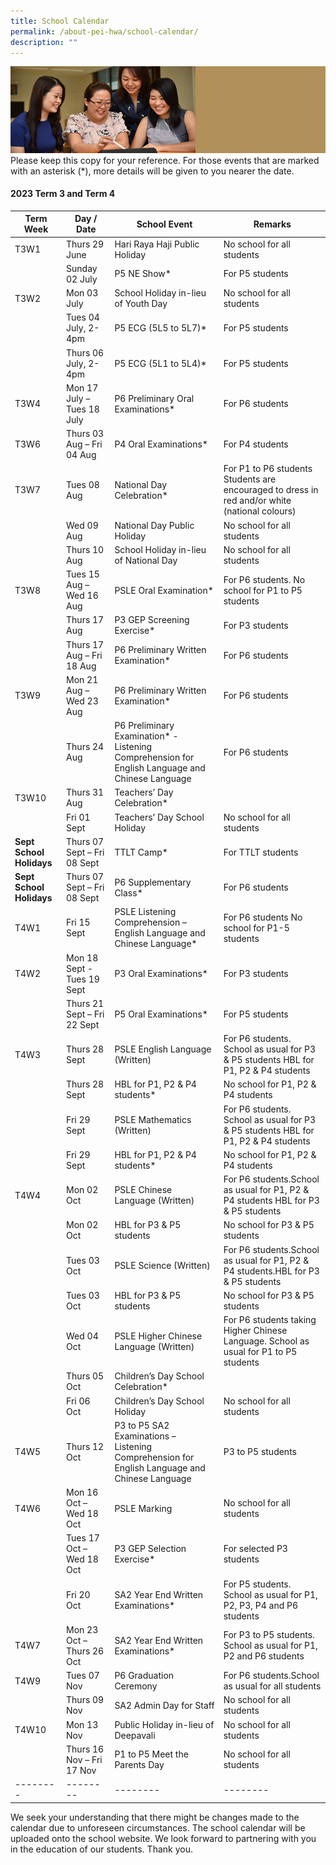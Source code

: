 ```yaml
---
title: School Calendar
permalink: /about-pei-hwa/school-calendar/
description: ""
---
```

![](/images/Website%20Banners%20Subpage/948x260%20masterhead%20-%20About%20Pei%20Hwa4.jpg)
Please keep this copy for your reference. For those events that are marked with an asterisk (\*), more details will be given to you nearer the date.

#### 2023 Term 3 and Term 4
| Term Week | Day / Date | School Event| Remarks |
| -------- | -------- | -------- | -------- |
|T3W1|Thurs 29 June|Hari Raya Haji Public Holiday|No school for all students|
| |Sunday 02 July|P5 NE Show*|For P5 students|
| T3W2|Mon 03 July|School Holiday in-lieu of Youth Day|No school for all students|
||Tues 04 July, 2-4pm|P5 ECG (5L5 to 5L7)* | For P5 students|
||Thurs 06 July, 2-4pm|P5 ECG (5L1 to 5L4)* | For P5 students|
|T3W4|Mon 17 July – Tues 18 July|P6 Preliminary Oral Examinations* |For P6 students|
|T3W6|Thurs 03 Aug – Fri 04 Aug|P4 Oral Examinations* |For P4 students|
|T3W7|Tues 08 Aug|National Day Celebration*|For P1 to P6 students Students are encouraged to dress in red and/or white (national colours)|
||Wed 09 Aug|National Day Public Holiday|No school for all students|
||Thurs 10 Aug|School Holiday in-lieu of National Day|No school for all students|
|T3W8|Tues 15 Aug – Wed 16 Aug|PSLE Oral Examination* |For P6 students.  No school for P1 to P5 students|
||Thurs 17 Aug|P3 GEP Screening Exercise* | For P3 students|
||Thurs 17 Aug – Fri 18 Aug|P6 Preliminary Written Examination*|For P6 students|
|T3W9|Mon 21 Aug – Wed 23 Aug|P6 Preliminary Written Examination*	| For P6 students|
||Thurs 24 Aug|	P6 Preliminary Examination* - Listening Comprehension for English Language and Chinese Language|	For P6 students
|T3W10|	Thurs 31 Aug|	Teachers’ Day Celebration*	|
||Fri 01 Sept|	Teachers’ Day School Holiday|	No school for all students|
|**Sept School Holidays**|	Thurs 07 Sept – Fri 08 Sept	|TTLT Camp*	|For TTLT students|
|**Sept School Holidays**|	Thurs 07 Sept – Fri 08 Sept	|P6 Supplementary Class*	|For P6 students|
|T4W1|	Fri 15 Sept	|PSLE Listening Comprehension – English Language and Chinese Language*	|For P6 students No school for P1-5 students|
|T4W2	| Mon 18 Sept - Tues 19 Sept|	P3 Oral Examinations*	|For P3 students|
||Thurs 21 Sept – Fri 22 Sept	|P5 Oral Examinations*	|For P5 students|
|T4W3|	Thurs 28 Sept	|PSLE English Language (Written)	|For P6 students. School as usual for P3 & P5 students HBL for P1, P2 & P4 students|
||Thurs 28 Sept|	HBL for P1, P2 & P4 students*	|No school for P1, P2 & P4 students|
||Fri 29 Sept	|PSLE Mathematics (Written)	|For P6 students. School as usual for P3 & P5 students HBL for P1, P2 & P4 students|
||Fri 29 Sept	|HBL for P1, P2 & P4 students*	|No school for P1, P2 & P4 students|
|T4W4|	Mon 02 Oct	|PSLE Chinese Language (Written)	|For P6 students.School as usual for P1, P2 & P4 students HBL for P3 & P5 students|
||Mon 02 Oct	|HBL for P3 & P5 students	|No school for P3 & P5 students|
||Tues 03 Oct	|PSLE Science (Written)	|For P6 students.School as usual for P1, P2 & P4 students.HBL for P3 & P5 students|
||Tues 03 Oct|	HBL for P3 & P5 students|	No school for P3 & P5 students|
||Wed 04 Oct|	PSLE Higher Chinese Language (Written)	|For P6 students taking Higher Chinese Language. School as usual for P1 to P5 students|
||Thurs 05 Oct	|Children’s Day School Celebration*	|
||Fri 06 Oct	|Children’s Day School Holiday	|No school for all students|
|T4W5|	Thurs 12 Oct	|P3 to P5 SA2 Examinations – Listening Comprehension for English Language and Chinese Language	|P3 to P5 students|
|T4W6	|Mon 16 Oct – Wed 18 Oct	|PSLE Marking	|No school for all students|
||Tues 17 Oct – Wed 18 Oct	|P3 GEP Selection Exercise*	|For selected P3 students|
||Fri 20 Oct	|SA2 Year End Written Examinations*	|For P5 students. School as usual for P1, P2, P3, P4 and P6 students|
|T4W7|	Mon 23 Oct – Thurs 26 Oct	|SA2 Year End Written Examinations*	|For P3 to P5 students. School as usual for P1, P2 and P6 students|
|T4W9|	Tues 07 Nov	|P6 Graduation Ceremony	|For P6 students.School as usual for all students|
||Thurs 09 Nov	|SA2 Admin Day for Staff	|No school for all students|
|T4W10|	Mon 13 Nov	|Public Holiday in-lieu of Deepavali	|No school for all students|
||Thurs 16 Nov – Fri 17 Nov	|P1 to P5 Meet the Parents Day	|No school for all students|
| -------- | -------- | -------- | -------- |

We seek your understanding that there might be changes made to the calendar due to unforeseen circumstances. The school calendar will be uploaded onto the school website. We look forward to partnering with you in the education of our students. Thank you.